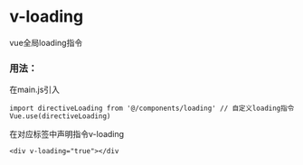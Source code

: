 # v-loading
vue全局loading指令
### 用法：
在main.js引入
```
import directiveLoading from '@/components/loading' // 自定义loading指令
Vue.use(directiveLoading)
```
在对应标签中声明指令v-loading
```
<div v-loading="true"></div
```
